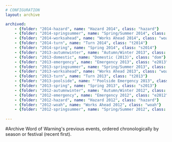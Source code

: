 ```yaml
---
# CONFIGURATION
layout: archive

archived:
    - {folder: "2014-hazard", name: "Hazard 2014", class: "hazard"}    
    - {folder: "2014-springsummer", name: "Spring/Summer 2014", class: "ss2014"}    
    - {folder: "2014-worksahead", name: "Works Ahead 2014", class: "woah"}    
    - {folder: "2014-turn", name: "Turn 2014", class: "t2014"}    
    - {folder: "2014-spring", name: "Spring 2014", class: "s2014"}
    - {folder: "2013-autumnwinter", name: "Autumn/Winter 2013", class: "aw2013"}
    - {folder: "2013-domestic", name: "Domestic (2013)", class: "dom"}
    - {folder: "2013-emergency", name: "Emergency 2013", class: "e2013"}
    - {folder: "2013-springsummer", name: "Spring/Summer 2013", class: "ss2013"}
    - {folder: "2013-worksahead", name: "Works Ahead 2013", class: "woah"}
    - {folder: "2013-turn", name: "Turn 2013", class: "t2013"}
    - {folder: "2013-poolside", name: "'Poolside Emergency 2013", class: "p2013"}
    - {folder: "2013-spring", name: "Spring 2013", class: "s2013"}
    - {folder: "2012-autumnwinter", name: "Autumn/Winter 2012", class: "aw2012"}
    - {folder: "2012-emergency", name: "Emergency 2012", class: "e2012"}
    - {folder: "2012-hazard", name: "Hazard 2012", class: "hazard"}
    - {folder: "2012-woah", name: "Works Ahead 2012", class: "woah"}
    - {folder: "2012-springsummer", name: "Spring/Summer 2012", class: "ss2012"}
    
---
```

#Archive
Word of Warning's previous events, ordered chronologically by season or festival (recent first).
